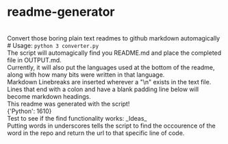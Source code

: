 # readme-generator
<br>
Convert those boring plain text readmes to github markdown automagically
# Usage:
<code>python 3 converter.py</code>
<br>
The script will automagically find you README.md and place the completed file in OUTPUT.md.
<br>
Currently, it will also put the languages used at the bottom of the readme, along with how many bits were written in that language.
<br>
Markdown Linebreaks are inserted wherever a "\n" exists in the text file.
<br>
Lines that end with a colon and have a blank padding line below will become markdown headings.
<br>
This readme was generated with the script!
<br>
{'Python': 1610}
<br>
Test to see if the find functionality works: _Ideas_
<br>
Putting words in underscores tells the script to find the occourence of the word in the repo and return the url to that specific line of code.

